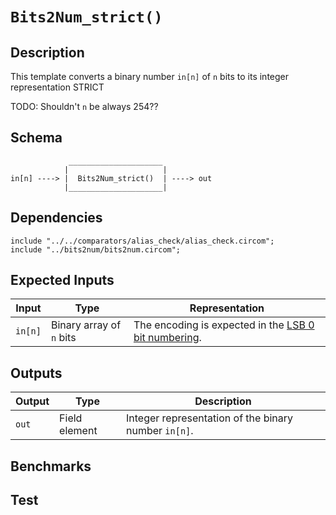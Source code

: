 # `Bits2Num_strict()`

## Description

This template converts a binary number `in[n]` of `n` bits to its
integer representation STRICT 

<!--- TODO: Add strict description. -->
TODO: Shouldn't `n` be always 254??

## Schema

```
             _____________________     
            |                     |
in[n] ----> |  Bits2Num_strict()  | ----> out
            |_____________________|     
```


## Dependencies

```
include "../../comparators/alias_check/alias_check.circom";
include "../bits2num/bits2num.circom";
```

## Expected Inputs

| Input              | Type                      | Representation             |
| -------------      | -------------             | -------------      | 
| `in[n]`            | Binary array of `n` bits  |  The encoding is expected in the [LSB 0 bit numbering](https://en.wikipedia.org/wiki/Bit_numbering#LSB_0_bit_numbering). |

## Outputs

| Output           | Type          | Description     |
| -------------    | ------------- | ----------      | 
| `out`            | Field element | Integer representation of the binary number `in[n]`.  |

## Benchmarks 

## Test